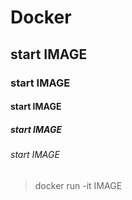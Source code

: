 # Docker

## start IMAGE
### start IMAGE
#### start IMAGE
##### start IMAGE
###### start IMAGE
> docker run -it IMAGE
